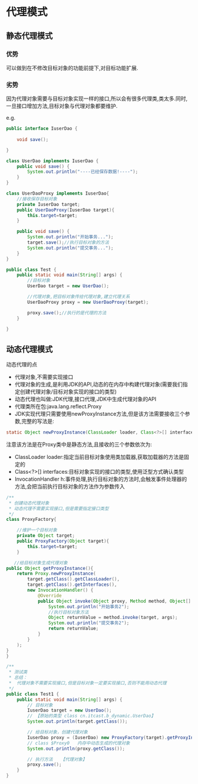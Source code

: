 # 代理模式
## 静态代理模式
### 优势
可以做到在不修改目标对象的功能前提下,对目标功能扩展.
### 劣势
因为代理对象需要与目标对象实现一样的接口,所以会有很多代理类,类太多.同时,一旦接口增加方法,目标对象与代理对象都要维护.

e.g.
```java
public interface IuserDao {
	
	void save();

}

class UserDao implements IuserDao {
    public void save() {
        System.out.println("----已经保存数据!----");
    }
}

class UserDaoProxy implements IuserDao{
    //接收保存目标对象
    private IuserDao target;
    public UserDaoProxy(IuserDao target){
        this.target=target;
    }

    public void save() {
        System.out.println("开始事务...");
        target.save();//执行目标对象的方法
        System.out.println("提交事务...");
    }
}
```

```java
public class Test {
    public static void main(String[] args) {
        //目标对象
        UserDao target = new UserDao();

        //代理对象,把目标对象传给代理对象,建立代理关系
        UserDaoProxy proxy = new UserDaoProxy(target);

        proxy.save();//执行的是代理的方法
    }
	
}
```

## 动态代理模式
动态代理的点
* 代理对象,不需要实现接口
* 代理对象的生成,是利用JDK的API,动态的在内存中构建代理对象(需要我们指定创建代理对象/目标对象实现的接口的类型)
* 动态代理也叫做:JDK代理,接口代理,JDK中生成代理对象的API
* 代理类所在包:java.lang.reflect.Proxy
* JDK实现代理只需要使用newProxyInstance方法,但是该方法需要接收三个参数,完整的写法是:
```java
static Object newProxyInstance(ClassLoader loader, Class<?>[] interfaces,InvocationHandler h )
```

注意该方法是在Proxy类中是静态方法,且接收的三个参数依次为:
 *	ClassLoader loader:指定当前目标对象使用类加载器,获取加载器的方法是固定的
 *	Class<?>[] interfaces:目标对象实现的接口的类型,使用泛型方式确认类型
 *	InvocationHandler h:事件处理,执行目标对象的方法时,会触发事件处理器的方法,会把当前执行目标对象的方法作为参数传入

```java
/**
 * 创建动态代理对象
 * 动态代理不需要实现接口,但是需要指定接口类型
 */
class ProxyFactory{

    //维护一个目标对象
    private Object target;
    public ProxyFactory(Object target){
        this.target=target;
    }

   //给目标对象生成代理对象
public Object getProxyInstance(){
    return Proxy.newProxyInstance(
        target.getClass().getClassLoader(),
        target.getClass().getInterfaces(),
        new InvocationHandler() {
            @Override
            public Object invoke(Object proxy, Method method, Object[] args) throws Throwable {
                System.out.println("开始事务2");
                //执行目标对象方法
                Object returnValue = method.invoke(target, args);
                System.out.println("提交事务2");
                return returnValue;
            }
        }
    );
}
}
```

```java
/**
 * 测试类
 * 总结：
 * 	代理对象不需要实现接口,但是目标对象一定要实现接口,否则不能用动态代理
 */
public class Test1 {
    public static void main(String[] args) {
        // 目标对象
        IuserDao target = new UserDao();
        // 【原始的类型 class cn.itcast.b_dynamic.UserDao】
        System.out.println(target.getClass());

        // 给目标对象，创建代理对象
        IuserDao proxy = (IuserDao) new ProxyFactory(target).getProxyInstance();
        // class $Proxy0   内存中动态生成的代理对象
        System.out.println(proxy.getClass());

        // 执行方法   【代理对象】
        proxy.save();
    }
}
```